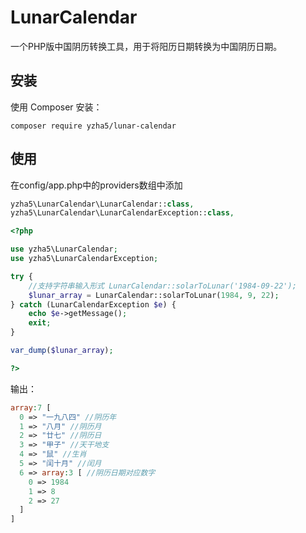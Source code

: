 LunarCalendar
======
一个PHP版中国阴历转换工具，用于将阳历日期转换为中国阴历日期。

安装
----
使用 Composer 安装：

```
composer require yzha5/lunar-calendar
```

使用
----

在config/app.php中的providers数组中添加
```php
yzha5\LunarCalendar\LunarCalendar::class,
yzha5\LunarCalendar\LunarCalendarException::class,
```

```php
<?php

use yzha5\LunarCalendar;
use yzha5\LunarCalendarException;

try {
    //支持字符串输入形式 LunarCalendar::solarToLunar('1984-09-22'); 
	$lunar_array = LunarCalendar::solarToLunar(1984, 9, 22);
} catch (LunarCalendarException $e) {
	echo $e->getMessage();
	exit;
}

var_dump($lunar_array);

?>
```

输出：

```php
array:7 [
  0 => "一九八四" //阴历年
  1 => "八月" //阴历月
  2 => "廿七" //阴历日
  3 => "甲子" //天干地支
  4 => "鼠" //生肖
  5 => "闰十月" //闰月
  6 => array:3 [ //阴历日期对应数字
    0 => 1984
    1 => 8
    2 => 27
  ]
]
```
